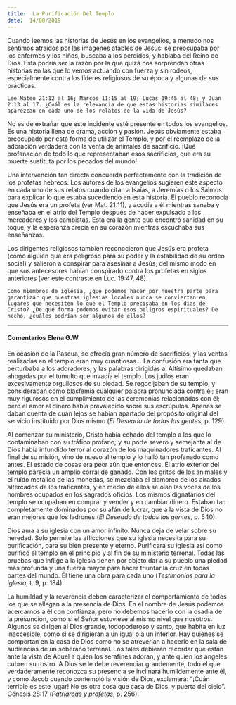 ```yaml
---
title:  La Purificación Del Templo
date:  14/08/2019
---
```


Cuando leemos las historias de Jesús en los evangelios, a menudo nos sentimos atraídos por las imágenes afables de Jesús: se preocupaba por los enfermos y los niños, buscaba a los perdidos, y hablaba del Reino de Dios. Esta podría ser la razón por la que quizá nos sorprendan otras historias en las que lo vemos actuando con fuerza y sin rodeos, especialmente contra los líderes religiosos de su época y algunas de sus prácticas.

`Lee Mateo 21:12 al 16; Marcos 11:15 al 19; Lucas 19:45 al 48; y Juan 2:13 al 17. ¿Cuál es la relevancia de que estas historias similares aparezcan en cada uno de los relatos de la vida de Jesús?`

No es de extrañar que este incidente esté presente en todos los evangelios. Es una historia llena de drama, acción y pasión. Jesús obviamente estaba preocupado por esta forma de utilizar el Templo, y por el reemplazo de la adoración verdadera con la venta de animales de sacrificio. ¡Qué profanación de todo lo que representaban esos sacrificios, que era su muerte sustituta por los pecados del mundo!

Una intervención tan directa concuerda perfectamente con la tradición de los profetas hebreos. Los autores de los evangelios sugieren este aspecto en cada uno de sus relatos cuando citan a Isaías, a Jeremías o los Salmos para explicar lo que estaba sucediendo en esta historia. El pueblo reconocía que Jesús era un profeta (ver Mat. 21:11), y acudía a él mientras sanaba y enseñaba en el atrio del Templo después de haber expulsado a los mercaderes y los cambistas. Esta era la gente que encontró sanidad en su toque, y la esperanza crecía en su corazón mientras escuchaba sus enseñanzas.

Los dirigentes religiosos también reconocieron que Jesús era profeta (como alguien que era peligroso para su poder y la estabilidad de su orden social) y salieron a conspirar para asesinar a Jesús, del mismo modo en que sus antecesores habían conspirado contra los profetas en siglos anteriores (ver este contraste en Luc. 19:47, 48).

`Como miembros de iglesia, ¿qué podemos hacer por nuestra parte para garantizar que nuestras iglesias locales nunca se conviertan en lugares que necesiten lo que el Templo precisaba en los días de Cristo? ¿De qué forma podemos evitar esos peligros espirituales? De hecho, ¿cuáles podrían ser algunos de ellos?`

---

#### Comentarios Elena G.W

En ocasión de la Pascua, se ofrecía gran número de sacrificios, y las ventas realizadas en el templo eran muy cuantiosas… La confusión era tanta que perturbaba a los adoradores, y las palabras dirigidas al Altísimo quedaban ahogadas por el tumulto que invadía el templo. Los judíos eran excesivamente orgullosos de su piedad. Se regocijaban de su templo, y consideraban como blasfemia cualquier palabra pronunciada contra él; eran muy rigurosos en el cumplimiento de las ceremonias relacionadas con él; pero el amor al dinero había prevalecido sobre sus escrúpulos. Apenas se daban cuenta de cuán lejos se habían apartado del propósito original del servicio instituido por Dios mismo (_El Deseado de todas las gentes_, p. 129).

Al comenzar su ministerio, Cristo había echado del templo a los que lo contaminaban con su tráfico profano; y su porte severo y semejante al de Dios había infundido terror al corazón de los maquinadores traficantes. Al final de su misión, vino de nuevo al templo y lo halló tan profanado como antes. El estado de cosas era peor aún que entonces. El atrio exterior del templo parecía un amplio corral de ganado. Con los gritos de los animales y el ruido metálico de las monedas, se mezclaba el clamoreo de los airados altercados de los traficantes, y en medio de ellos se oían las voces de los hombres ocupados en los sagrados oficios. Los mismos dignatarios del templo se ocupaban en comprar y vender y en cambiar dinero. Estaban tan completamente dominados por su afán de lucrar, que a la vista de Dios no eran mejores que los ladrones (_El Deseado de todas las gentes_, p. 540).

Dios ama a su iglesia con un amor infinito. Nunca deja de velar sobre su heredad. Solo permite las aflicciones que su iglesia necesita para su purificación, para su bien presente y eterno. Purificará su iglesia así como purificó el templo en el principio y al fin de su ministerio terrenal. Todas las pruebas que inflige a la iglesia tienen por objeto dar a su pueblo una piedad más profunda y una fuerza mayor para hacer triunfar la cruz en todas partes del mundo. Él tiene una obra para cada uno (_Testimonios para la iglesia_, t. 9, p. 184).

La humildad y la reverencia deben caracterizar el comportamiento de todos los que se allegan a la presencia de Dios. En el nombre de Jesús podemos acercarnos a él con confianza, pero no debemos hacerlo con la osadía de la presunción, como si el Señor estuviese al mismo nivel que nosotros. Algunos se dirigen al Dios grande, todopoderoso y santo, que habita en luz inaccesible, como si se dirigieran a un igual o a un inferior. Hay quienes se comportan en la casa de Dios como no se atreverían a hacerlo en la sala de audiencias de un soberano terrenal. Los tales debieran recordar que están ante la vista de Aquel a quien los serafines adoran, y ante quien los ángeles cubren su rostro. A Dios se le debe reverenciar grandemente; todo el que verdaderamente reconozca su presencia se inclinará humildemente ante él, y como Jacob cuando contempló la visión de Dios, exclamará: “¡Cuán terrible es este lugar! No es otra cosa que casa de Dios, y puerta del cielo”. Génesis 28:17 (_Patriarcas y profetas_, p. 256).